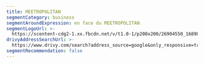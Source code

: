 ```yaml
---
title: MEETROPOLITAN
segmentCategory: business
segmentAroundExpression: en face du MEETROPOLITAN
segmentLogoUrl: >-
  https://scontent-cdg2-1.xx.fbcdn.net/v/t1.0-1/p200x200/26904550_168986600385330_4333994267177071269_n.jpg?_nc_cat=0&oh=a12067ecf4d97decf9b3b0426d8422ba&oe=5C39ACCE
drivyAddressSearchUrl: >-
  https://www.drivy.com/search?address_source=google&only_responsive=true&country_scope=FR&latitude=44.8472326&longitude=-0.573774599999979&page=1&address=31+All%C3%A9e+de+Chartres%2C+33000+Bordeaux%2C+France&city_display_name=Bordeaux
segmentRecommendation: false
---
```

